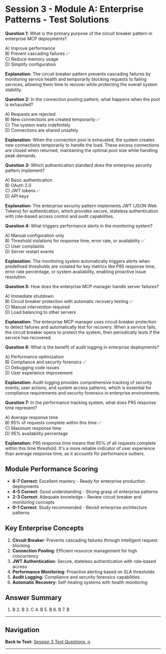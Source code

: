 # Session 3 - Module A: Enterprise Patterns - Test Solutions

**Question 1:** What is the primary purpose of the circuit breaker pattern in enterprise MCP deployments?  

A) Improve performance  
B) Prevent cascading failures ✅  
C) Reduce memory usage  
D) Simplify configuration  

**Explanation:** The circuit breaker pattern prevents cascading failures by monitoring service health and temporarily blocking requests to failing services, allowing them time to recover while protecting the overall system stability.

**Question 2:** In the connection pooling pattern, what happens when the pool is exhausted?  

A) Requests are rejected  
B) New connections are created temporarily ✅  
C) The system waits indefinitely  
D) Connections are shared unsafely  

**Explanation:** When the connection pool is exhausted, the system creates new connections temporarily to handle the load. These excess connections are closed when returned, maintaining the optimal pool size while handling peak demands.

**Question 3:** Which authentication standard does the enterprise security pattern implement?  

A) Basic authentication  
B) OAuth 2.0  
C) JWT tokens ✅  
D) API keys  

**Explanation:** The enterprise security pattern implements JWT (JSON Web Tokens) for authentication, which provides secure, stateless authentication with role-based access control and audit capabilities.

**Question 4:** What triggers performance alerts in the monitoring system?  

A) Manual configuration only  
B) Threshold violations for response time, error rate, or availability ✅  
C) User complaints  
D) Server restart events  

**Explanation:** The monitoring system automatically triggers alerts when predefined thresholds are violated for key metrics like P95 response time, error rate percentage, or system availability, enabling proactive issue resolution.

**Question 5:** How does the enterprise MCP manager handle server failures?  

A) Immediate shutdown  
B) Circuit breaker protection with automatic recovery testing ✅  
C) Manual intervention required  
D) Load balancing to other servers  

**Explanation:** The enterprise MCP manager uses circuit breaker protection to detect failures and automatically test for recovery. When a service fails, the circuit breaker opens to protect the system, then periodically tests if the service has recovered.

**Question 6:** What is the benefit of audit logging in enterprise deployments?  

A) Performance optimization  
B) Compliance and security forensics ✅  
C) Debugging code issues  
D) User experience improvement  

**Explanation:** Audit logging provides comprehensive tracking of security events, user actions, and system access patterns, which is essential for compliance requirements and security forensics in enterprise environments.

**Question 7:** In the performance tracking system, what does P95 response time represent?  

A) Average response time  
B) 95% of requests complete within this time ✅  
C) Maximum response time  
D) 95% availability percentage  

**Explanation:** P95 response time means that 95% of all requests complete within this time threshold. It's a more reliable indicator of user experience than average response time, as it accounts for performance outliers.

## Module Performance Scoring

- **6-7 Correct**: Excellent mastery - Ready for enterprise production deployments  
- **4-5 Correct**: Good understanding - Strong grasp of enterprise patterns  
- **2-3 Correct**: Adequate knowledge - Review circuit breaker and monitoring concepts  
- **0-1 Correct**: Study recommended - Revisit enterprise architecture patterns  

## Key Enterprise Concepts

1. **Circuit Breaker**: Prevents cascading failures through intelligent request blocking  
2. **Connection Pooling**: Efficient resource management for high concurrency  
3. **JWT Authentication**: Secure, stateless authentication with role-based access  
4. **Performance Monitoring**: Proactive alerting based on SLA thresholds  
5. **Audit Logging**: Compliance and security forensics capabilities  
6. **Automatic Recovery**: Self-healing systems with health monitoring  

## Answer Summary  
1. B  2. B  3. C  4. B  5. B  6. B  7. B
---

## Navigation

**Back to Test:** [Session 3 Test Questions →](Session3_*.md#multiple-choice-test)

---
